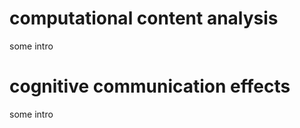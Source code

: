 # computational content analysis
some intro



# cognitive communication effects
some intro









